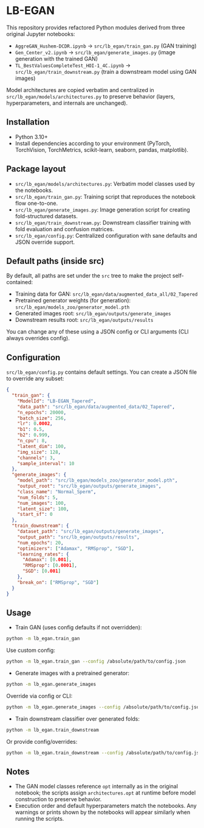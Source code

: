 # LB-EGAN

This repository provides refactored Python modules derived from three original Jupyter notebooks:

- `AggreGAN_Hushem-DCDR.ipynb` → `src/lb_egan/train_gan.py` (GAN training)
- `Gen_Center_v2.ipynb` → `src/lb_egan/generate_images.py` (image generation with the trained GAN)
- `TL_BestValuesCompleteTest_HOI-1_4C.ipynb` → `src/lb_egan/train_downstream.py` (train a downstream model using GAN images)

Model architectures are copied verbatim and centralized in `src/lb_egan/models/architectures.py` to preserve behavior (layers, hyperparameters, and internals are unchanged).

## Installation

- Python 3.10+
- Install dependencies according to your environment (PyTorch, TorchVision, TorchMetrics, scikit-learn, seaborn, pandas, matplotlib).

## Package layout

- `src/lb_egan/models/architectures.py`: Verbatim model classes used by the notebooks.
- `src/lb_egan/train_gan.py`: Training script that reproduces the notebook flow one-to-one.
- `src/lb_egan/generate_images.py`: Image generation script for creating fold-structured datasets.
- `src/lb_egan/train_downstream.py`: Downstream classifier training with fold evaluation and confusion matrices.
- `src/lb_egan/config.py`: Centralized configuration with sane defaults and JSON override support.

## Default paths (inside src)

By default, all paths are set under the `src` tree to make the project self-contained:

- Training data for GAN: `src/lb_egan/data/augmented_data_all/02_Tapered`
- Pretrained generator weights (for generation): `src/lb_egan/models_zoo/generator_model.pth`
- Generated images root: `src/lb_egan/outputs/generate_images`
- Downstream results root: `src/lb_egan/outputs/results`

You can change any of these using a JSON config or CLI arguments (CLI always overrides config).

## Configuration

`src/lb_egan/config.py` contains default settings. You can create a JSON file to override any subset:

```json
{
  "train_gan": {
    "ModelId": "LB-EGAN_Tapered",
    "data_path": "src/lb_egan/data/augmented_data/02_Tapered",
    "n_epochs": 20000,
    "batch_size": 256,
    "lr": 0.0002,
    "b1": 0.5,
    "b2": 0.999,
    "n_cpu": 8,
    "latent_dim": 100,
    "img_size": 128,
    "channels": 3,
    "sample_interval": 10
  },
  "generate_images": {
    "model_path": "src/lb_egan/models_zoo/generator_model.pth",
    "output_root": "src/lb_egan/outputs/generate_images",
    "class_name": "Normal_Sperm",
    "num_folds": 5,
    "num_images": 100,
    "latent_size": 100,
    "start_sf": 0
  },
  "train_downstream": {
    "dataset_path": "src/lb_egan/outputs/generate_images",
    "output_path": "src/lb_egan/outputs/results",
    "num_epochs": 20,
    "optimizers": ["Adamax", "RMSprop", "SGD"],
    "learning_rates": {
      "Adamax": [0.001],
      "RMSprop": [0.0001],
      "SGD": [0.001]
    },
    "break_on": ["RMSprop", "SGD"]
  }
}
```

## Usage

- Train GAN (uses config defaults if not overridden):
```bash
python -m lb_egan.train_gan
```
Use custom config:
```bash
python -m lb_egan.train_gan --config /absolute/path/to/config.json
```

- Generate images with a pretrained generator:
```bash
python -m lb_egan.generate_images
```
Override via config or CLI:
```bash
python -m lb_egan.generate_images --config /absolute/path/to/config.json --output_root "src/lb_egan/outputs/generate_images"
```

- Train downstream classifier over generated folds:
```bash
python -m lb_egan.train_downstream
```
Or provide config/overrides:
```bash
python -m lb_egan.train_downstream --config /absolute/path/to/config.json --dataset_path "src/lb_egan/outputs/generate_images"
```

## Notes

- The GAN model classes reference `opt` internally as in the original notebook; the scripts assign `architectures.opt` at runtime before model construction to preserve behavior.
- Execution order and default hyperparameters match the notebooks. Any warnings or prints shown by the notebooks will appear similarly when running the scripts.

